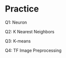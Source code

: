 # Practice  
Q1: Neuron                                       
              
Q2: K Nearest Neighbors      
        
Q3: K-means                 
         
Q4: TF Image Preprocessing                  
     
